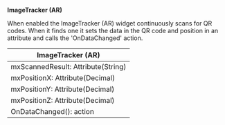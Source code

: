 **ImageTracker (AR)**

When enabled the ImageTracker (AR) widget continuously scans for QR codes. When it finds one it sets the data in the QR
code and position in an attribute and calls the 'OnDataChanged' action.

| ImageTracker (AR)                  |
| ---------------------------------- |
| mxScannedResult: Attribute(String) |
| mxPositionX: Attribute(Decimal)    |
| mxPositionY: Attribute(Decimal)    |
| mxPositionZ: Attribute(Decimal)    |
| OnDataChanged(): action            |
